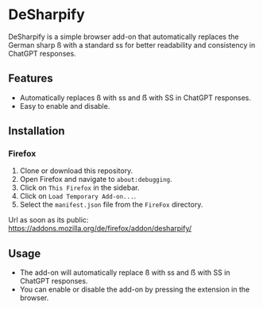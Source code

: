 # DeSharpify

DeSharpify is a simple browser add-on that automatically replaces the German sharp ß with a standard ss for better readability and consistency in ChatGPT responses.

## Features
- Automatically replaces ß with ss and ẞ with SS in ChatGPT responses.
- Easy to enable and disable.

## Installation

### Firefox
1. Clone or download this repository.
2. Open Firefox and navigate to `about:debugging`.
3. Click on `This Firefox` in the sidebar.
4. Click on `Load Temporary Add-on...`.
5. Select the `manifest.json` file from the `FireFox` directory.

Url as soon as its public: https://addons.mozilla.org/de/firefox/addon/desharpify/

## Usage
- The add-on will automatically replace ß with ss and ẞ with SS in ChatGPT responses.
- You can enable or disable the add-on by pressing the extension in the browser.